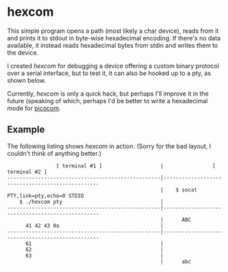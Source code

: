 # hexcom

This simple program opens a path (most likely a char device), reads from it and prints it to stdout
in byte-wise hexadecimal encoding. If there's no data available, it instead reads hexadecimal bytes
from stdin and writes them to the device.

I created *hexcom* for debugging a device offering a custom binary protocol over a serial interface,
but to test it, it can also be hooked up to a pty, as shown below.

Currently, *hexcom* is only a quick hack, but perhaps I'll improve it in the future (speaking of
which, perhaps I'd be better to write a hexadecimal mode for [picocom][picocom].

[picocom]: https://code.google.com/p/picocom/


## Example

The following listing shows *hexcom* in action. (Sorry for the bad layout, I couldn't think of
anything better.)

```
                [ terminal #1 ]                   |                [ terminal #2 ]
--------------------------------------------------|-------------------------------------------------
                                                  |    $ socat PTY,link=pty,echo=0 STDIO
    $ ./hexcom pty                                |
--------------------------------------------------|-------------------------------------------------
                                                  |      ABC
      41 42 43 0a                                 |
--------------------------------------------------|-------------------------------------------------
      61                                          |
      62                                          |
      63                                          |
                                                  |      abc
```
